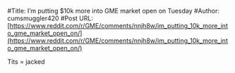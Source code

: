 #Title: I’m putting $10k more into GME market open on Tuesday
#Author: cumsmuggler420
#Post URL: [https://www.reddit.com/r/GME/comments/nnjh8w/im_putting_10k_more_into_gme_market_open_on/](https://www.reddit.com/r/GME/comments/nnjh8w/im_putting_10k_more_into_gme_market_open_on/)


Tits = jacked